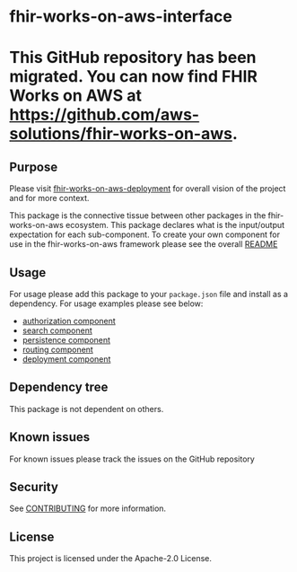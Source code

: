 # fhir-works-on-aws-interface

# This GitHub repository has been migrated. You can now find FHIR Works on AWS at https://github.com/aws-solutions/fhir-works-on-aws.

## Purpose

Please visit [fhir-works-on-aws-deployment](https://github.com/awslabs/fhir-works-on-aws-deployment) for overall vision of the project and for more context.

This package is the connective tissue between other packages in the fhir-works-on-aws ecosystem. This package declares what is the input/output expectation for each sub-component. To create your own component for use in the fhir-works-on-aws framework please see the overall [README](https://github.com/awslabs/fhir-works-on-aws-deployment)

## Usage

For usage please add this package to your `package.json` file and install as a dependency. For usage examples please see below:

- [authorization component](https://github.com/awslabs/fhir-works-on-aws-authz-rbac)
- [search component](https://github.com/awslabs/fhir-works-on-aws-search-es)
- [persistence component](https://github.com/awslabs/fhir-works-on-aws-persistence-ddb)
- [routing component](https://github.com/awslabs/fhir-works-on-aws-routing)
- [deployment component](https://github.com/awslabs/fhir-works-on-aws-deployment)

## Dependency tree

This package is not dependent on others.

## Known issues

For known issues please track the issues on the GitHub repository

## Security

See [CONTRIBUTING](CONTRIBUTING.md#security-issue-notifications) for more information.

## License

This project is licensed under the Apache-2.0 License.

